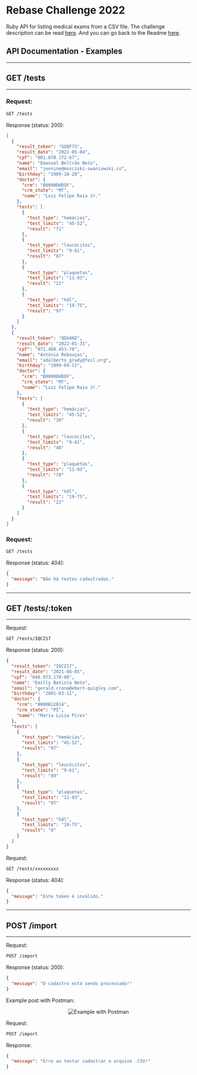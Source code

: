 # Rebase Challenge 2022

Ruby API for listing medical exams from a CSV file.
The challenge description can be read [here](insctructions.md).
And you can go back to the Readme [here](README.md).

## API Documentation - Examples

---

## GET /tests

---

### Request:
```bash
GET /tests
```

Response (status: 200):

```json
[
  {
    "result_token": "GOQF7S",
    "result_date": "2021-05-04",
    "cpf": "081.878.172-67",
    "name": "Emanuel Beltrão Neto",
    "email": "jennine@mosciski-swaniawski.co",
    "birthday": "1989-10-28",
    "doctor": {
      "crm": "B0000DHDOF",
      "crm_state": "MT",
      "name": "Luiz Felipe Raia Jr."
    },
    "tests": [
      {
        "test_type": "hemácias",
        "test_limits": "45-52",
        "result": "71"
      },
      {
        "test_type": "leucócitos",
        "test_limits": "9-61",
        "result": "87"
      },
      {
        "test_type": "plaquetas",
        "test_limits": "11-93",
        "result": "21"
      },
      {
        "test_type": "hdl",
        "test_limits": "19-75",
        "result": "97"
      }
    ]
  },
  {
    "result_token": "QDU4KD",
    "result_date": "2022-01-31",
    "cpf": "071.488.453-78",
    "name": "Antônio Rebouças",
    "email": "adalberto_grady@feil.org",
    "birthday": "1999-04-11",
    "doctor": {
      "crm": "B0000DHDOF",
      "crm_state": "MT",
      "name": "Luiz Felipe Raia Jr."
    },
    "tests": [
      {
        "test_type": "hemácias",
        "test_limits": "45-52",
        "result": "30"
      },
      {
        "test_type": "leucócitos",
        "test_limits": "9-61",
        "result": "40"
      },
      {
        "test_type": "plaquetas",
        "test_limits": "11-93",
        "result": "78"
      },
      {
        "test_type": "hdl",
        "test_limits": "19-75",
        "result": "22"
      }
    ]
  }
]
```

### Request:
```bash
GET /tests
```

Response (status: 404):

```json
{
  "message": "Não há testes cadastrados."
}
```

---

## GET /tests/:token

---


Request:
```bash
GET /tests/IQCZ17
```

Response (status: 200):

```json
{
  "result_token": "IQCZ17",
  "result_date": "2021-08-05",
  "cpf": "048.973.170-88",
  "name": "Emilly Batista Neto",
  "email": "gerald.crona@ebert-quigley.com",
  "birthday": "2001-03-11",
  "doctor": {
    "crm": "B000BJ20J4",
    "crm_state": "PI",
    "name": "Maria Luiza Pires"
  },
  "tests": [
    {
      "test_type": "hemácias",
      "test_limits": "45-52",
      "result": "97"
    },
    {
      "test_type": "leucócitos",
      "test_limits": "9-61",
      "result": "89"
    },
    {
      "test_type": "plaquetas",
      "test_limits": "11-93",
      "result": "97"
    },
    {
      "test_type": "hdl",
      "test_limits": "19-75",
      "result": "0"
    }
  ]
}
```

Request:
```bash
GET /tests/xxxxxxxxx
```

Response (status: 404):

```json
{
  "message": "Este token é inválido."
}
```

---

## POST /import

---

Request:
```bash
POST /import
```

Response (status: 200):

```json
{
  "message": "O cadastro está sendo processado!"
}
```

Example post with Postman:

<p align="center">
  <img src="https://user-images.githubusercontent.com/85287720/179868801-a6fb2961-a867-444e-997c-39b36dafbdcf.png" alt="Example with Postman"/>
</p>

Request:
```bash
POST /import
```

Response:

```json
{
  "message": "Erro ao tentar cadastrar o arquivo .CSV!"
}
```
